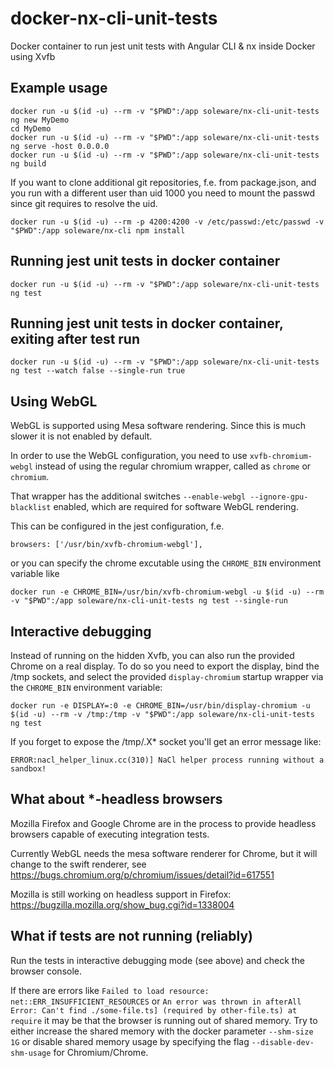 # docker-nx-cli-unit-tests

Docker container to run jest unit tests with Angular CLI & nx inside Docker using Xvfb

## Example usage
```
docker run -u $(id -u) --rm -v "$PWD":/app soleware/nx-cli-unit-tests ng new MyDemo
cd MyDemo
docker run -u $(id -u) --rm -v "$PWD":/app soleware/nx-cli-unit-tests ng serve -host 0.0.0.0
docker run -u $(id -u) --rm -v "$PWD":/app soleware/nx-cli-unit-tests ng build
```

If you want to clone additional git repositories, f.e. from package.json, and you run with a different user than uid 1000 you need to mount the passwd since git requires to resolve the uid.

```
docker run -u $(id -u) --rm -p 4200:4200 -v /etc/passwd:/etc/passwd -v "$PWD":/app soleware/nx-cli npm install
```


## Running jest unit tests in docker container
```
docker run -u $(id -u) --rm -v "$PWD":/app soleware/nx-cli-unit-tests ng test
```

## Running jest unit tests in docker container, exiting after test run
```
docker run -u $(id -u) --rm -v "$PWD":/app soleware/nx-cli-unit-tests ng test --watch false --single-run true
```

## Using WebGL
WebGL is supported using Mesa software rendering. Since this is much slower it is not enabled by default.

In order to use the WebGL configuration, you need to use `xvfb-chromium-webgl` instead of using the regular chromium wrapper, called as `chrome` or `chromium`.

That wrapper has the additional switches `--enable-webgl --ignore-gpu-blacklist` enabled, which are required for software WebGL rendering.

This can be configured in the jest configuration, f.e.

```
browsers: ['/usr/bin/xvfb-chromium-webgl'],
```

or you can specify the chrome excutable using the `CHROME_BIN` environment variable like

```
docker run -e CHROME_BIN=/usr/bin/xvfb-chromium-webgl -u $(id -u) --rm -v "$PWD":/app soleware/nx-cli-unit-tests ng test --single-run
```

## Interactive debugging
Instead of running on the hidden Xvfb, you can also run the provided Chrome on a real display.
To do so you need to export the display, bind the /tmp sockets, and select the provided `display-chromium`
startup wrapper via the `CHROME_BIN` environment variable:

```
docker run -e DISPLAY=:0 -e CHROME_BIN=/usr/bin/display-chromium -u $(id -u) --rm -v /tmp:/tmp -v "$PWD":/app soleware/nx-cli-unit-tests ng test
```

If you forget to expose the /tmp/.X* socket you'll get an error message like:
```
ERROR:nacl_helper_linux.cc(310)] NaCl helper process running without a sandbox!
```

## What about *-headless browsers
Mozilla Firefox and Google Chrome are in the process to provide headless browsers capable of executing integration tests.

Currently WebGL needs the mesa software renderer for Chrome, but it will change to the swift renderer, see https://bugs.chromium.org/p/chromium/issues/detail?id=617551

Mozilla is still working on headless support in Firefox: https://bugzilla.mozilla.org/show_bug.cgi?id=1338004

## What if tests are not running (reliably)
Run the tests in interactive debugging mode (see above) and check the browser console.

If there are errors like `Failed to load resource: net::ERR_INSUFFICIENT_RESOURCES` or `An error was thrown in afterAll Error: Can't find ./some-file.ts] (required by other-file.ts) at require` it may be that the browser is running out of shared memory. Try to either increase the shared memory with the docker parameter `--shm-size 1G` or disable shared memory usage by specifying the flag `--disable-dev-shm-usage` for Chromium/Chrome.


